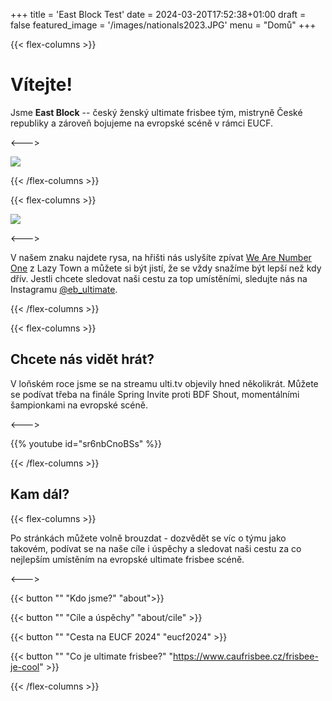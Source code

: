 +++
title = 'East Block Test'
date = 2024-03-20T17:52:38+01:00
draft = false
featured_image = '/images/nationals2023.JPG'
menu = "Domů"
+++

<!-- # East Block Test Website -->

{{< flex-columns >}}

# Vítejte!

Jsme **East Block** -- český ženský ultimate frisbee tým, mistryně České republiky a zároveň bojujeme na evropské scéně v rámci EUCF.

<--->

![](/images/nationals2023.JPG)

{{< /flex-columns >}}

{{< flex-columns >}}

![](/images/logo_blue_wo_bg_horizontal.png)

<--->

V našem znaku najdete rysa, na hřišti nás uslyšíte zpívat [We Are Number One](https://www.youtube.com/watch?v=PfYnvDL0Qcw) z Lazy Town a můžete si být jistí, že se vždy snažíme být lepší než kdy dřív. Jestli chcete sledovat naši cestu za top umístěními, sledujte nás na Instagramu [@eb_ultimate](www.instagram.com/eb_ultimate).


{{< /flex-columns >}}

{{< flex-columns >}}


## Chcete nás vidět hrát?

V loňském roce jsme se na streamu ulti.tv objevily hned několikrát. Můžete se podívat třeba na finále Spring Invite proti BDF Shout, momentálními šampionkami na evropské scéně.

<--->
    
{{% youtube id="sr6nbCnoBSs" %}}

{{< /flex-columns >}}

##  Kam dál?

{{< flex-columns >}}

Po stránkách můžete volně brouzdat - dozvědět se víc o týmu jako takovém, podívat se na naše cíle i úspěchy a sledovat naši cestu za co nejlepším umístěním na evropské ultimate frisbee scéně.

<--->

{{< button "" "Kdo jsme?" "about">}}

{{< button "" "Cíle a úspěchy" "about/cile" >}}

{{< button "" "Cesta na EUCF 2024" "eucf2024" >}}

{{< button "" "Co je ultimate frisbee?" "https://www.caufrisbee.cz/frisbee-je-cool" >}}

<!-- {{< button "" "Chci se stát sponzorem" "contact/#chceš-se-stát-sponzorem" >}} -->

<!-- {{< button "" "Chci se přidat k týmu" "contact/#chceš-se-k-nám-přidat" >}} -->

{{< /flex-columns >}}